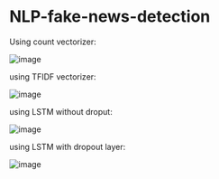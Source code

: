 # NLP-fake-news-detection

Using count vectorizer:

![image](https://user-images.githubusercontent.com/68188457/120924340-ecaacf80-c6f0-11eb-991c-b79b0521f342.png)


using TFIDF vectorizer:

![image](https://user-images.githubusercontent.com/68188457/120924345-fc2a1880-c6f0-11eb-9d48-c4382f7d9835.png)


using LSTM without droput:

![image](https://user-images.githubusercontent.com/68188457/120924364-14019c80-c6f1-11eb-99c5-98f980ab726c.png)


using LSTM with dropout layer:

![image](https://user-images.githubusercontent.com/68188457/120924381-28459980-c6f1-11eb-8229-b577c7599340.png)
